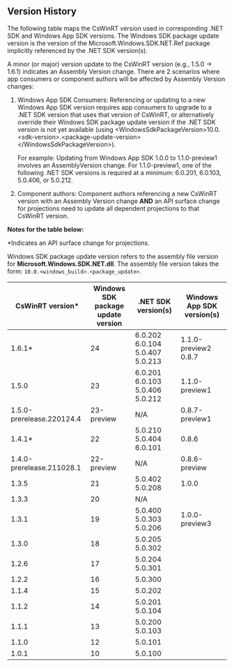 ## Version History

The following table maps the CsWinRT version used in corresponding .NET SDK and Windows App SDK versions. The Windows SDK package update version is the version of the Microsoft.Windows.SDK.NET.Ref package implicitly referenced by the .NET SDK version(s). 

A minor (or major) version update to the CsWinRT version (e.g., 1.5.0 -> 1.6.1) indicates an Assembly Version change. There are 2 scenarios where app consumers or component authors will be affected by Assembly Version changes: 

1. Windows App SDK Consumers: Referencing or updating to a new Windows App SDK version requires app consumers to upgrade to a .NET SDK version that uses that version of CsWinRT, or alternatively override their Windows SDK package update version if the .NET SDK version is not yet available (using \<WindowsSdkPackageVersion>10.0.\<sdk-version>.\<package-update-version>\</WindowsSdkPackageVersion>).

    For example: Updating from Windows App SDK 1.0.0 to 1.1.0-preview1 involves an AssemblyVersion change. For 1.1.0-preview1, one of the following .NET SDK versions is required at a minimum: 6.0.201, 6.0.103, 5.0.406, or 5.0.212.

2. Component authors: Component authors referencing a new CsWinRT version with an Assembly Version change **AND** an  API surface change for projections need to update all dependent projections to that CsWinRT version.

**Notes for the table below:**

\*Indicates an API surface change for projections.

Windows SDK package update version refers to the assembly file version for **Microsoft.Windows.SDK.NET.dll**. The assembly file version takes the form: `10.0.<windows_build>.<package_update>`.

| CsWinRT version* | Windows SDK <br> package update version | .NET SDK version(s) | Windows App SDK version(s) | 
|-|-|-|-|
| 1.6.1* | 24 | 6.0.202 <br> 6.0.104 <br> 5.0.407 <br> 5.0.213 | 1.1.0-preview2 <br> 0.8.7 |
| 1.5.0 | 23 | 6.0.201 <br> 6.0.103 <br> 5.0.406 <br> 5.0.212 | 1.1.0-preview1 <br> |
| 1.5.0-prerelease.220124.4 | 23-preview|  N/A | 0.8.7-preview1
| 1.4.1* | 22 | 5.0.210 <br> 5.0.404 <br> 6.0.101 | 0.8.6 |
| 1.4.0-prerelease.211028.1 | 22-preview | N/A | 0.8.6-preview
| 1.3.5 | 21 | 5.0.402 <br> 5.0.208 | 1.0.0 |
| 1.3.3 | 20 | N/A |  |
| 1.3.1 | 19 | 5.0.400 <br> 5.0.303 <br> 5.0.206 | 1.0.0-preview3 |
| 1.3.0 | 18 | 5.0.205 <br> 5.0.302 |  |
| 1.2.6 | 17 | 5.0.204 <br> 5.0.301 |  |
| 1.2.2 | 16 | 5.0.300 | |
| 1.1.4 | 15 | 5.0.202 | |
| 1.1.2 | 14 | 5.0.201 <br> 5.0.104 | |
| 1.1.1 | 13 | 5.0.200 <br> 5.0.103 | |
| 1.1.0 | 12 | 5.0.101 | |
| 1.0.1 | 10 | 5.0.100 | |

